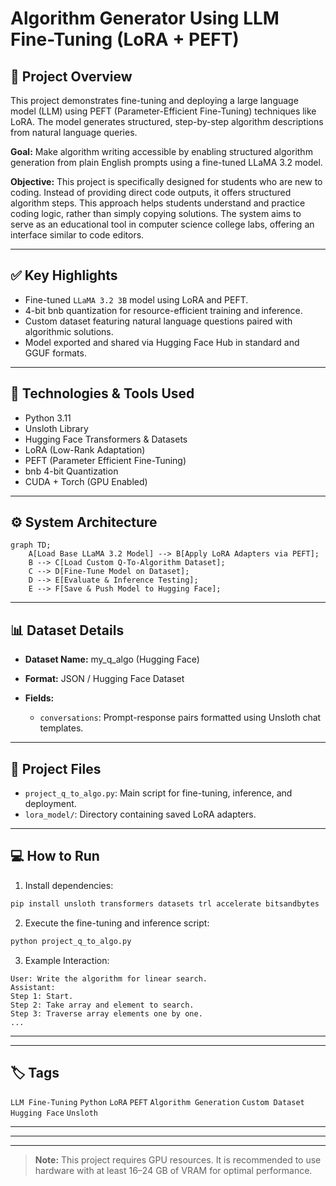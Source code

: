 # Algorithm Generator Using LLM Fine-Tuning (LoRA + PEFT)

## 📖 Project Overview

This project demonstrates fine-tuning and deploying a large language model (LLM) using PEFT (Parameter-Efficient Fine-Tuning) techniques like LoRA. The model generates structured, step-by-step algorithm descriptions from natural language queries.

**Goal:** Make algorithm writing accessible by enabling structured algorithm generation from plain English prompts using a fine-tuned LLaMA 3.2 model.

**Objective:** This project is specifically designed for students who are new to coding. Instead of providing direct code outputs, it offers structured algorithm steps. This approach helps students understand and practice coding logic, rather than simply copying solutions. The system aims to serve as an educational tool in computer science college labs, offering an interface similar to code editors.

---

## ✅ Key Highlights

* Fine-tuned `LLaMA 3.2 3B` model using LoRA and PEFT.
* 4-bit bnb quantization for resource-efficient training and inference.
* Custom dataset featuring natural language questions paired with algorithmic solutions.
* Model exported and shared via Hugging Face Hub in standard and GGUF formats.

---

## 🚀 Technologies & Tools Used

* Python 3.11
* Unsloth Library
* Hugging Face Transformers & Datasets
* LoRA (Low-Rank Adaptation)
* PEFT (Parameter Efficient Fine-Tuning)
* bnb 4-bit Quantization
* CUDA + Torch (GPU Enabled)

---

## ⚙️ System Architecture

```mermaid
graph TD;
    A[Load Base LLaMA 3.2 Model] --> B[Apply LoRA Adapters via PEFT];
    B --> C[Load Custom Q-To-Algorithm Dataset];
    C --> D[Fine-Tune Model on Dataset];
    D --> E[Evaluate & Inference Testing];
    E --> F[Save & Push Model to Hugging Face];
```

---

## 📊 Dataset Details

* **Dataset Name:** my\_q\_algo (Hugging Face)
* **Format:** JSON / Hugging Face Dataset
* **Fields:**

  * `conversations`: Prompt-response pairs formatted using Unsloth chat templates.

---

## 📂 Project Files

* `project_q_to_algo.py`: Main script for fine-tuning, inference, and deployment.
* `lora_model/`: Directory containing saved LoRA adapters.

---

## 💻 How to Run

1. Install dependencies:

```bash
pip install unsloth transformers datasets trl accelerate bitsandbytes
```

2. Execute the fine-tuning and inference script:

```bash
python project_q_to_algo.py
```

3. Example Interaction:

```
User: Write the algorithm for linear search.
Assistant:
Step 1: Start.
Step 2: Take array and element to search.
Step 3: Traverse array elements one by one.
...
```

---


---

## 🏷️ Tags

`LLM Fine-Tuning` `Python` `LoRA` `PEFT` `Algorithm Generation` `Custom Dataset` `Hugging Face` `Unsloth`

---



---




---

> **Note:** This project requires GPU resources. It is recommended to use hardware with at least 16–24 GB of VRAM for optimal performance.
